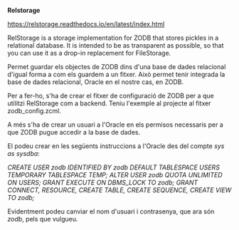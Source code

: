 **Relstorage**

https://relstorage.readthedocs.io/en/latest/index.html

RelStorage is a storage implementation for ZODB that stores pickles in a relational database. It is intended to be as 
transparent as possible, so that you can use it as a drop-in replacement for FileStorage.

Permet guardar els objectes de ZODB dins d'una base de dades relacional d'igual forma a com els guardem a un fitxer. 
Això permet tenir integrada la base de dades relacional, Oracle en el nostre cas, en ZODB.

Per a fer-ho, s'ha de crear el fitxer de configuració de ZODB per a que utilitzi RelStorage com a backend. Teniu 
l'exemple al projecte al fitxer zodb_config.zcml.

A més s'ha de crear un usuari a l'Oracle en els permisos necessaris per a que ZODB pugue accedir a la base de dades.

El podeu crear en les següents instruccions a l'Oracle des del compte _sys as sysdba_:

_CREATE USER zodb IDENTIFIED BY zodb 
DEFAULT TABLESPACE USERS
TEMPORARY TABLESPACE TEMP;
ALTER USER zodb QUOTA UNLIMITED ON USERS;
GRANT EXECUTE ON DBMS_LOCK TO zodb;
GRANT CONNECT, RESOURCE, CREATE TABLE, CREATE SEQUENCE, CREATE VIEW TO zodb;_

Evidentment podeu canviar el nom d'usuari i contrasenya, que ara són _zodb_, pels que vulgueu.